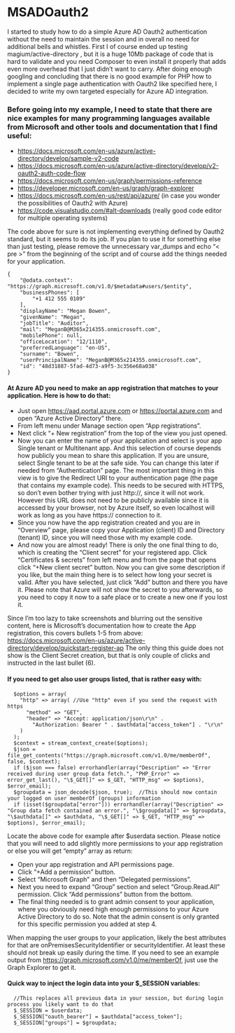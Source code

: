 # MSADOauth2

I started to study how to do a simple Azure AD Oauth2 authentication without the need to maintain the session and in overall no need for additional bells and whistles. First I of course ended up testing magium/active-directory , but it is a huge 10Mb package of code that is hard to validate and you need Composer to even install it properly that adds even more overhead that I just didn’t want to carry. After doing enough googling and concluding that there is no good example for PHP how to implement a single page authentication with Oauth2 like specified here, I decided to write my own targeted especially for Azure AD integration.

### Before going into my example, I need to state that there are nice examples for many programming languages available from Microsoft and other tools and documentation that I find useful:

- https://docs.microsoft.com/en-us/azure/active-directory/develop/sample-v2-code
- https://docs.microsoft.com/en-us/azure/active-directory/develop/v2-oauth2-auth-code-flow
- https://docs.microsoft.com/en-us/graph/permissions-reference
- https://developer.microsoft.com/en-us/graph/graph-explorer
- https://docs.microsoft.com/en-us/rest/api/azure/ (in case you wonder the possibilities of Oauth2 with Azure)
- https://code.visualstudio.com/#alt-downloads (really good code editor for multiple operating systems)

The code above for sure is not implementing everything defined by Oauth2 standard, but it seems to do its job. If you plan to use it for something else than just testing, please remove the unnecessary var_dumps and echo “< pre >” from the beginning of the script and of course add the things needed for your application.


```
{
    "@odata.context": "https://graph.microsoft.com/v1.0/$metadata#users/$entity",
    "businessPhones": [
        "+1 412 555 0109"
    ],
    "displayName": "Megan Bowen",
    "givenName": "Megan",
    "jobTitle": "Auditor",
    "mail": "MeganB@M365x214355.onmicrosoft.com",
    "mobilePhone": null,
    "officeLocation": "12/1110",
    "preferredLanguage": "en-US",
    "surname": "Bowen",
    "userPrincipalName": "MeganB@M365x214355.onmicrosoft.com",
    "id": "48d31887-5fad-4d73-a9f5-3c356e68a038"
}
```

#### At Azure AD you need to make an app registration that matches to your application. Here is how to do that:

- Just open https://aad.portal.azure.com or https://portal.azure.com and open “Azure Active Directory” there.
- From left menu under Manage section open “App registrations”.
- Next click “+ New registration” from the top of the view you just opened.
- Now you can enter the name of your application and select is your app Single tenant or Multitenant app. And this selection of course depends how publicly you mean to share this application. If you are unsure, select Single tenant to be at the safe side. You can change this later if needed from “Authentication” page. The most important thing in this view is to give the Redirect URI to your authentication page (the page that contains my example code). This needs to be secured with HTTPS, so don’t even bother trying with just http://, since it will not work. However this URL does not need to be publicly available since it is accessed by your browser, not by Azure itself, so even localhost will work as long as you have https:// connection to it.
- Since you now have the app registration created and you are in “Overview” page, please copy your Application (client) ID and Directory (tenant) ID, since you will need those with my example code.
- And now you are almost ready! There is only the one final thing to do, which is creating the “Client secret” for your registered app. Click “Certificates & secrets” from left menu and from the page that opens click “+New client secret” button. Now you can give some description if you like, but the main thing here is to select how long your secret is valid. After you have selected, just click “Add” button and there you have it. Please note that Azure will not show the secret to you afterwards, so you need to copy it now to a safe place or to create a new one if you lost it.

Since I’m too lazy to take screenshots and blurring out the sensitive content, here is Microsoft’s documentation how to create the App registration, this covers bullets 1-5 from above: https://docs.microsoft.com/en-us/azure/active-directory/develop/quickstart-register-ap
The only thing this guide does not show is the Client Secret creation, but that is only couple of clicks and instructed in the last bullet (6).

#### If you need to get also user groups listed, that is rather easy with:

```
  $options = array(
    "http" => array( //Use "http" even if you send the request with https
      "method" => "GET",
      "header" => "Accept: application/json\r\n" .
        "Authorization: Bearer " . $authdata["access_token"] . "\r\n"
    )
  );
  $context = stream_context_create($options);
  $json = file_get_contents("https://graph.microsoft.com/v1.0/me/memberOf", false, $context);
  if ($json === false) errorhandler(array("Description" => "Error received during user group data fetch.", "PHP_Error" => error_get_last(), "\$_GET[]" => $_GET, "HTTP_msg" => $options), $error_email);
  $groupdata = json_decode($json, true);  //This should now contain your logged on user memberOf (groups) information
  if (isset($groupdata["error"])) errorhandler(array("Description" => "Group data fetch contained an error.", "\$groupdata[]" => $groupdata, "\$authdata[]" => $authdata, "\$_GET[]" => $_GET, "HTTP_msg" => $options), $error_email);
```

Locate the above code for example after $userdata section. Please notice that you will need to add slightly more permissions to your app registration or else you will get “empty” array as return:


- Open your app registration and API permissions page.
- Click “+Add a permission” button.
- Select “Microsoft Graph” and then “Delegated permissions”.
- Next you need to expand “Group” section and select “Group.Read.All” permission. Click “Add permissions” button from the bottom.
- The final thing needed is to grant admin consent to your application, where you obviously need high enough permissions to your Azure Active Directory to do so. Note that the admin consent is only granted for this specific permission you added at step 4.


When mapping the user groups to your application, likely the best attributes for that are onPremisesSecurityIdentifier or securityIdentifier. At least these should not break up easily during the time. If you need to see an example output from https://graph.microsoft.com/v1.0/me/memberOf, just use the Graph Explorer to get it.


#### Quick way to inject the login data into your $_SESSION variables:

```
  //This replaces all previous data in your session, but during login process you likely want to do that 
  $_SESSION = $userdata;
  $_SESSION["oauth_bearer"] = $authdata["access_token"];
  $_SESSION["groups"] = $groupdata; 
```
